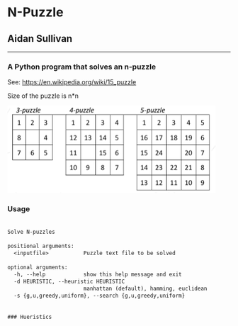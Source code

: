 # N-Puzzle
## Aidan Sullivan
________________________

### A Python program that solves an n-puzzle
See: https://en.wikipedia.org/wiki/15_puzzle

Size of the puzzle is n*n

![npuzzle.PNG](https://github.com/AidanSully/n-puzzle/blob/master/resources/npuzzle.PNG)

### Usage
```usage: npuzzle [-h] [-d HEURISTIC] [-s {g,u,greedy,uniform}] <inputfile>

Solve N-puzzles

positional arguments:
  <inputfile>           Puzzle text file to be solved

optional arguments:
  -h, --help            show this help message and exit
  -d HEURISTIC, --heuristic HEURISTIC
                        manhattan (default), hamming, euclidean
  -s {g,u,greedy,uniform}, --search {g,u,greedy,uniform}


### Hueristics
